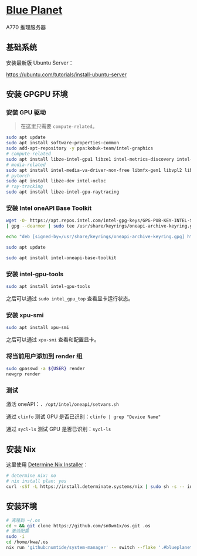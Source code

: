 # [Blue Planet](https://youtu.be/-2KzcaiyBFo)

A770 推理服务器

## 基础系统

安装最新版 Ubuntu Server：

https://ubuntu.com/tutorials/install-ubuntu-server

## 安装 GPGPU 环境

### 安装 GPU 驱动

> 在这里只需要 `compute-related`。

```bash
sudo apt update
sudo apt install software-properties-common
sudo add-apt-repository -y ppa:kobuk-team/intel-graphics
# compute-related
sudo apt install libze-intel-gpu1 libze1 intel-metrics-discovery intel-opencl-icd clinfo intel-gsc
# media-related
sudo apt install intel-media-va-driver-non-free libmfx-gen1 libvpl2 libvpl-tools libva-glx2 va-driver-all vainfo
# pytorch
sudo apt install libze-dev intel-ocloc
# ray-tracking
sudo apt install libze-intel-gpu-raytracing
```

### 安装 Intel oneAPI Base Toolkit

```bash
wget -O- https://apt.repos.intel.com/intel-gpg-keys/GPG-PUB-KEY-INTEL-SW-PRODUCTS.PUB \
| gpg --dearmor | sudo tee /usr/share/keyrings/oneapi-archive-keyring.gpg > /dev/null

echo "deb [signed-by=/usr/share/keyrings/oneapi-archive-keyring.gpg] https://apt.repos.intel.com/oneapi all main" | sudo tee /etc/apt/sources.list.d/oneAPI.list

sudo apt update

sudo apt install intel-oneapi-base-toolkit
```

### 安装 intel-gpu-tools

```bash
sudo apt install intel-gpu-tools 
```

之后可以通过 `sudo intel_gpu_top` 查看显卡运行状态。

### 安装 xpu-smi

```bash
sudo apt install xpu-smi
```

之后可以通过 `xpu-smi` 查看和配置显卡。

### 将当前用户添加到 render 组

```bash
sudo gpasswd -a ${USER} render
newgrp render
```

### 测试

激活 oneAPI：`. /opt/intel/oneapi/setvars.sh`

通过 `clinfo` 测试 GPU 是否已识别：`clinfo | grep "Device Name"`

通过 `sycl-ls` 测试 GPU 是否已识别：`sycl-ls`

## 安装 Nix

这里使用 [Determine Nix Installer](https://determinate.systems/nix-installer)：

```bash
# determine nix: no
# nix install plan: yes
curl -sSf -L https://install.determinate.systems/nix | sudo sh -s -- install
```

## 安装环境

```bash
# 克隆到 ~/.os
cd ~ && git clone https://github.com/sn0wm1x/os.git .os
# 激活配置
sudo -i
cd /home/kwa/.os
nix run 'github:numtide/system-manager' -- switch --flake '.#blueplanet'
```
